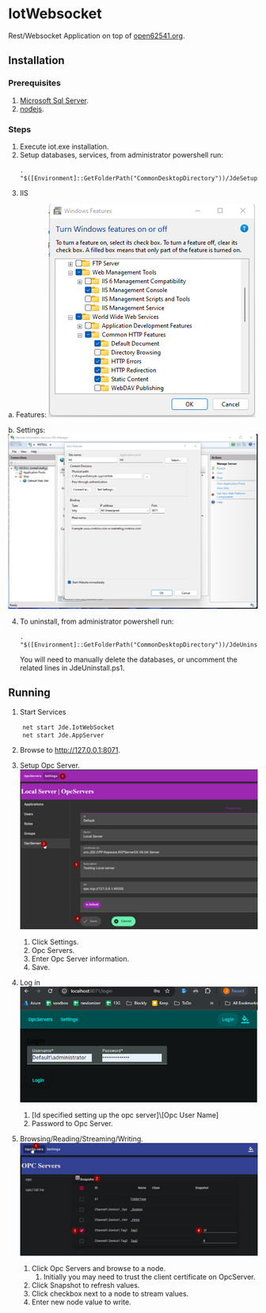 # IotWebsocket

Rest/Websocket Application on top of [open62541.org](https://www.open62541.org/).

## Installation
### Prerequisites
1) [Microsoft Sql Server](https://www.microsoft.com/en-us/sql-server/sql-server-downloads).
2) [nodejs](https://nodejs.org/en/download).

### Steps
1) Execute iot.exe installation.
2) Setup databases, services, from administrator powershell run:
    ```
    . "$([Environment]::GetFolderPath("CommonDesktopDirectory"))/JdeSetup.ps1"
    ```
3) IIS

  a.  Features:  ![](./doc/iis-features.png)

  b.  Settings:  ![](./doc/iis-site-settings.png)

4) To uninstall, from administrator powershell run:
    ```
    . "$([Environment]::GetFolderPath("CommonDesktopDirectory"))/JdeUninstall.ps1"
    ```
    You will need to manually delete the databases, or uncomment the related lines in JdeUninstall.ps1.

## Running
1) Start Services
```
    net start Jde.IotWebSocket
    net start Jde.AppServer
```
2) Browse to http://127.0.0.1:8071.
3) Setup Opc Server.
![](./doc/OpcServer.png)
   1) Click Settings.
   2) Opc Servers.
   3) Enter Opc Server information.
   4) Save.
4) Log in
![](./doc/login.png)
   1) [Id specified setting up the opc server]\\[Opc User Name]
   2) Password to Opc Server.

5) Browsing/Reading/Streaming/Writing.
![](./doc/Node.png)
   1) Click Opc Servers and browse to a node.
      1) Initially you may need to trust the client certificate on OpcServer.
   3) Click Snapshot to refresh values.
   4) Click checkbox next to a node to stream values.
   5) Enter new node value to write.
